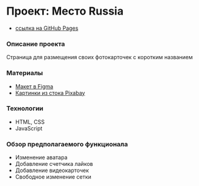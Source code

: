 # Проект: Место Russia

* [ссылка на GitHub Pages](https://uralyanka.github.io/mesto/)

### Описание проекта

Страница для размещения своих фотокарточек с коротким названием

### Материалы

* [Макет в Figma](https://www.figma.com/file/2cn9N9jSkmxD84oJik7xL7/JavaScript.-Sprint-4?node-id=0%3A1)
* [Картинки из стока Pixabay](cdn.pixabay.com)

### Технологии

* HTML, CSS
* JavaScript

### Обзор предполагаемого функционала
- Изменение аватара
- Добавление счетчика лайков
- Добавление видеокарточек
- Свободное изменение сетки

